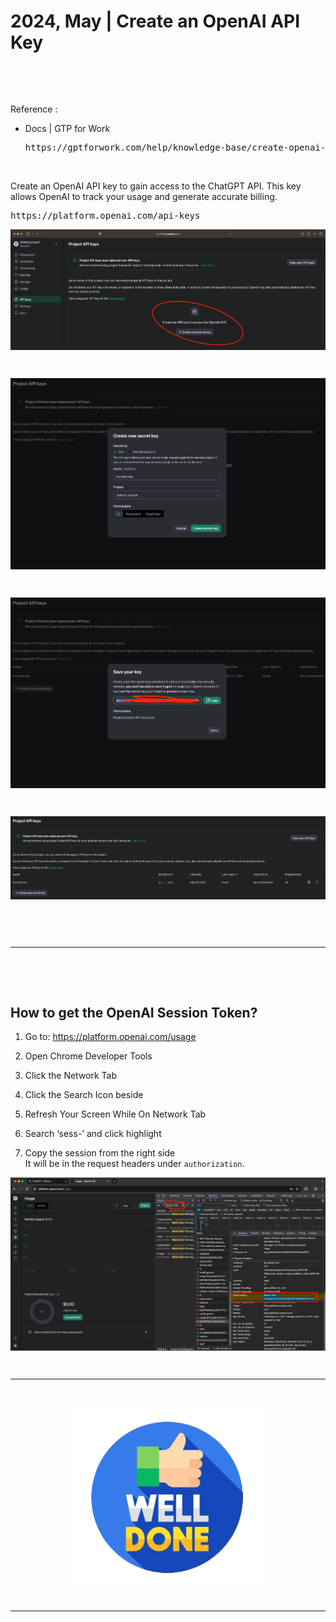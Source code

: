 # 2024, May | Create an OpenAI API Key

&nbsp;

&nbsp;

Reference : <br />
- Docs | GTP for Work
  <pre>https://gptforwork.com/help/knowledge-base/create-openai-api-key</pre>

&nbsp;

Create an OpenAI API key to gain access to the ChatGPT API. This key allows OpenAI to track your usage and generate accurate billing.

<pre>https://platform.openai.com/api-keys</pre>
<div align="center">
    <img src="./gambar-petunjuk/ss_openai_api_key_001.png" alt="ss_openai_api_key_001" style="display: block; margin: 0 auto;">
</div> 

&nbsp;

<div align="center">
    <img src="./gambar-petunjuk/ss_openai_api_key_002.png" alt="ss_openai_api_key_002" style="display: block; margin: 0 auto;">
</div> 

&nbsp;

<div align="center">
    <img src="./gambar-petunjuk/ss_openai_api_key_003.png" alt="ss_openai_api_key_003" style="display: block; margin: 0 auto;">
</div> 

&nbsp;

<div align="center">
    <img src="./gambar-petunjuk/ss_openai_api_key_004.png" alt="ss_openai_api_key_004" style="display: block; margin: 0 auto;">
</div> 

&nbsp;

&nbsp;

---

&nbsp;

&nbsp;

## How to get the OpenAI Session Token?

1. Go to: https://platform.openai.com/usage

2. Open Chrome Developer Tools

3. Click the Network Tab

4. Click the Search Icon beside

5. Refresh Your Screen While On Network Tab

6. Search ‘sess-’ and click highlight

7. Copy the session from the right side<br />
   It will be in the request headers under `authorization`.

<div align="center">
    <img src="./gambar-petunjuk/ss_openai_session_token.png" alt="ss_openai_session_token" style="display: block; margin: 0 auto;">
</div> 

&nbsp;

---

&nbsp;

<div align="center">
    <img src="./gambar-petunjuk/well_done.png" alt="well_done" style="display: block; margin: 0 auto;">
</div> 

&nbsp;

---

&nbsp;

&nbsp;

&nbsp;